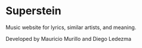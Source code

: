 # Superstein
Music website for lyrics, similar artists, and meaning.

Developed by Mauricio Murillo and Diego Ledezma

